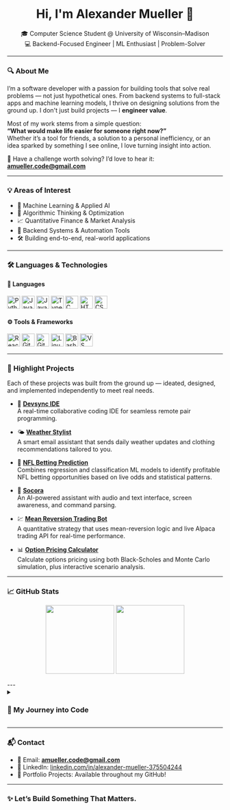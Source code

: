 <h1 align="center">Hi, I'm Alexander Mueller 👋</h1>
<p align="center">
  🎓 Computer Science Student @ University of Wisconsin–Madison<br>
  💻 Backend-Focused Engineer | ML Enthusiast | Problem-Solver<br>
</p>

---

### 🔍 About Me

I’m a software developer with a passion for building tools that solve real problems — not just hypothetical ones. From backend systems to full-stack apps and machine learning models, I thrive on designing solutions from the ground up. I don't just build projects — I **engineer value**.

Most of my work stems from a simple question:  
**“What would make life easier for someone right now?”**  
Whether it’s a tool for friends, a solution to a personal inefficiency, or an idea sparked by something I see online, I love turning insight into action.

📨 Have a challenge worth solving? I’d love to hear it: **amueller.code@gmail.com**

---

### 💡 Areas of Interest

- 🤖 Machine Learning & Applied AI
- 🧠 Algorithmic Thinking & Optimization
- 📈 Quantitative Finance & Market Analysis
- 🔧 Backend Systems & Automation Tools
- 🛠 Building end-to-end, real-world applications

---

### 🛠️ Languages & Technologies

#### 💬 Languages
<p>
  <img src="https://cdn.jsdelivr.net/gh/devicons/devicon/icons/python/python-plain.svg" width="30" alt="Python" />
  <img src="https://cdn.jsdelivr.net/gh/devicons/devicon/icons/java/java-original.svg" width="30" alt="Java" />
  <img src="https://cdn.jsdelivr.net/gh/devicons/devicon/icons/javascript/javascript-plain.svg" width="30" alt="JavaScript" />
  <img src="https://cdn.jsdelivr.net/gh/devicons/devicon/icons/typescript/typescript-plain.svg" width="30" alt="TypeScript" />
  <img src="https://cdn.jsdelivr.net/gh/devicons/devicon/icons/c/c-original.svg" width="30" alt="C" />
  <img src="https://cdn.jsdelivr.net/gh/devicons/devicon/icons/html5/html5-plain.svg" width="30" alt="HTML" />
  <img src="https://cdn.jsdelivr.net/gh/devicons/devicon/icons/css3/css3-plain.svg" width="30" alt="CSS" />
</p>

#### ⚙️ Tools & Frameworks
<p>
  <img src="https://cdn.jsdelivr.net/gh/devicons/devicon/icons/react/react-original.svg" width="30" alt="React" />
  <img src="https://cdn.jsdelivr.net/gh/devicons/devicon/icons/git/git-original.svg" width="30" alt="Git" />
  <img src="https://cdn.jsdelivr.net/gh/devicons/devicon/icons/github/github-original.svg" width="30" alt="GitHub" />
  <img src="https://cdn.jsdelivr.net/gh/devicons/devicon/icons/linux/linux-original.svg" width="30" alt="Linux" />
  <img src="https://cdn.jsdelivr.net/gh/devicons/devicon/icons/bash/bash-original.svg" width="30" alt="Bash" />
  <img src="https://cdn.jsdelivr.net/gh/devicons/devicon/icons/visualstudio/visualstudio-original.svg" width="30" alt="VS" />
</p>

---

### 🧩 Highlight Projects

Each of these projects was built from the ground up — ideated, designed, and implemented independently to meet real needs.

- 🔧 **[Devsync IDE](https://devsync-snowy.vercel.app/)**  
  A real-time collaborative coding IDE for seamless remote pair programming.

- 🌤 **[Weather Stylist](https://weatherstylist.com)**  
  A smart email assistant that sends daily weather updates and clothing recommendations tailored to you.

- 🏈 **[NFL Betting Prediction](https://github.com/alexmueller07/nfl-betting-prediction)**  
  Combines regression and classification ML models to identify profitable NFL betting opportunities based on live odds and statistical patterns.

- 🧠 **[Socora](https://v0-new-project-dwifajxft6o.vercel.app/)**  
  An AI-powered assistant with audio and text interface, screen awareness, and command parsing.

- 💹 **[Mean Reversion Trading Bot](https://github.com/alexmueller07/Mean-Reversion-Strategy)**  
  A quantitative strategy that uses mean-reversion logic and live Alpaca trading API for real-time performance.

- 📊 **[Option Pricing Calculator](https://option-pricing-calculator.onrender.com/)**  
  Calculate options pricing using both Black-Scholes and Monte Carlo simulation, plus interactive scenario analysis.

---

### 📈 GitHub Stats

<p align="center">
  <img src="https://github-readme-stats.vercel.app/api?username=alexmueller07&show_icons=true&theme=github_dark" height="160" />
  <img src="https://github-readme-stats.vercel.app/api/top-langs/?username=alexmueller07&layout=compact&theme=github_dark" height="160"/>
</p>      
---


<details>
  <summary><h3>📘 My Journey into Code</h3></summary>

I was raised in Silicon Valley, where I was exposed to software engineering at a young age. What started as a curiosity became a lifelong passion. I began programming seriously during my freshman year of high school, and haven’t stopped since.

Over the years, I've:
- Written hundreds of projects and tools — from bots and APIs to full-stack apps
- Learned how to think like an engineer, not just a coder
- Taught myself to independently research, architect, and ship solutions
- Released production-ready tools used by real people

Coding isn’t just something I do — it’s how I think, create, and solve problems.
</details>

---

### 📬 Contact

- 📧 Email: **amueller.code@gmail.com**  
- 💼 LinkedIn: [linkedin.com/in/alexander-mueller-375504244](https://www.linkedin.com/in/alexander-mueller-375504244/)  
- 🧠 Portfolio Projects: Available throughout my GitHub!

---

### ✨ Let’s Build Something That Matters.
